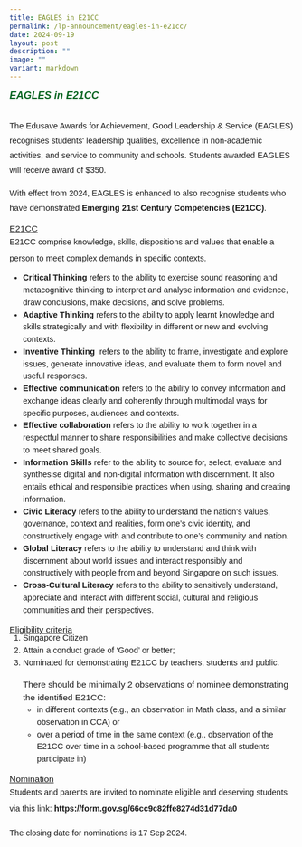 ```yaml
---
title: EAGLES in E21CC
permalink: /lp-announcement/eagles-in-e21cc/
date: 2024-09-19
layout: post
description: ""
image: ""
variant: markdown
---
```

<h5 style="font-weight: 700;color:#0B6623;font-size:18px;margin-top:15px; font-family:sans-serif;text-align:left;" class="header">EAGLES in E21CC</h5>

<p style="font-size:14.5px; line-height:1.8;margin-top:0px;font-family:sans-serif;">The Edusave Awards for Achievement, Good Leadership &amp; Service (EAGLES) recognises students' leadership qualities, excellence in non-academic activities, and service to community and schools. Students awarded EAGLES will receive award of $350.</p>

<p style="font-size:14.5px; line-height:1.8;margin-top:0px;font-family:sans-serif;">With effect from 2024, EAGLES is enhanced to also recognise students who have demonstrated <strong style="font-family:sans-serif;">Emerging 21st Century Competencies (E21CC)</strong>.</p>

<p style="margin-top:15px;font-size:15.5px;margin-bottom:0;"><u style="font-family:sans-serif;">E21CC</u></p>

<p style="font-size:14.5px; line-height:2;margin-top:0px;font-family:sans-serif;">E21CC comprise knowledge, skills, dispositions and values that enable a person to meet complex demands in specific contexts.</p>

<ul style="margin-top:-5px;">
<li style="font-size:14.5px; line-height:1.5;font-family:sans-serif;"><strong style="font-family:sans-serif;">Critical Thinking </strong>refers to the ability to exercise sound reasoning and metacognitive thinking to interpret and analyse information and evidence, draw conclusions, make decisions, and solve problems.</li>
<li style="font-size:14.5px; line-height:1.5;font-family:sans-serif;"><strong style="font-family:sans-serif;">Adaptive Thinking</strong> refers to the ability to apply learnt knowledge and skills strategically and with flexibility in different or new and evolving contexts.</li>
	<li style="font-size:14.5px; line-height:1.5;font-family:sans-serif;"><strong style="font-family:sans-serif;">Inventive Thinking </strong>&nbsp;refers to the ability to frame, investigate and explore issues, generate innovative ideas, and evaluate them to form novel and useful responses.</li>
	<li style="font-size:14.5px; line-height:1.5;font-family:sans-serif;"><strong style="font-family:sans-serif;">Effective communication </strong> refers to the ability to convey information and exchange ideas clearly and coherently through multimodal ways for specific purposes, audiences and contexts.</li>
	<li style="font-size:14.5px; line-height:1.5;font-family:sans-serif;"><strong style="font-family:sans-serif;">Effective collaboration</strong> refers to the ability to work together in a respectful manner to share responsibilities and make collective decisions to meet shared goals.</li>
	<li style="font-size:14.5px; line-height:1.5;font-family:sans-serif;"><strong style="font-family:sans-serif;">Information Skills</strong> refer to the ability to source for, select, evaluate and synthesise digital and non-digital information with discernment. It also entails ethical and responsible practices when using, sharing and creating information.</li>
	<li style="font-size:14.5px; line-height:1.5;font-family:sans-serif;"><strong style="font-family:sans-serif;">Civic Literacy</strong> refers to the ability to understand the nation’s values, governance, context and realities, form one’s civic identity, and constructively engage with and contribute to one’s community and nation.</li>
	<li style="font-size:14.5px; line-height:1.5;font-family:sans-serif;"><strong style="font-family:sans-serif;">Global Literacy </strong>refers to the ability to understand and think with discernment about world issues and interact responsibly and constructively with people from and beyond Singapore on such issues.</li>
	<li style="font-size:14.5px; line-height:1.5;font-family:sans-serif;"><strong style="font-family:sans-serif;">Cross-Cultural Literacy </strong>refers to the ability to sensitively understand, appreciate and interact with different social, cultural and religious communities and their perspectives.</li>
</ul>

<p style="margin-top:15px;font-size:15.5px;margin-bottom:0;"><u style="font-family:sans-serif;">Eligibility criteria</u></p>

<ol style="margin-top:-5px;">
<li style="font-size:14.5px; line-height:1.5;font-family:sans-serif;">Singapore Citizen</li>
<li style="font-size:14.5px; line-height:1.5;font-family:sans-serif;">Attain a conduct grade of ‘Good’ or better;</li>
	<li style="font-size:14.5px; line-height:1.5;font-family:sans-serif;">Nominated for demonstrating E21CC by teachers, students and public.
		<p style="margin-top:15px;font-size:15.5px;margin-bottom:0;">There should be minimally 2 observations of nominee demonstrating the identified E21CC:</p>
		<ul style="margin-top:0px;">
<li style="font-size:14.5px; line-height:1.5;font-family:sans-serif;">in different contexts (e.g., an observation in Math class, and a similar observation in CCA) or</li>
<li style="font-size:14.5px; line-height:1.5;font-family:sans-serif;">over a period of time in the same context (e.g., observation of the E21CC over time in a school-based programme that all students participate in)</li>

</ul></li></ol>

<p style="margin-top:15px;font-size:15.5px;margin-bottom:0;"><u style="font-family:sans-serif;">Nomination</u></p>

<p style="font-size:14.5px; line-height:2;margin-top:0px;font-family:sans-serif;">Students and parents are invited to nominate eligible and deserving students via this link:<a href="https://form.gov.sg/66cc9c82ffe8274d31d77da0" style="font-size:14.5px; line-height:1.5;font-family:sans-serif;font-weight:bold;text-decoration: none;"> https://form.gov.sg/66cc9c82ffe8274d31d77da0</a></p>

<p style="font-size:14.5px; line-height:2;margin-top:0px;font-family:sans-serif;">The closing date for nominations is 17 Sep 2024.</p>